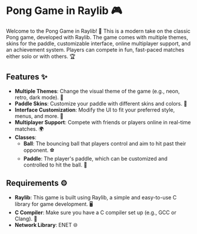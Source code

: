 # Pong Game in Raylib 🎮

Welcome to the Pong Game in Raylib! 🚀 This is a modern take on the classic Pong game, developed with Raylib. The game comes with multiple themes, skins for the paddle, customizable interface, online multiplayer support, and an achievement system. Players can compete in fun, fast-paced matches either solo or with others. 🏆

## Features ✨

- **Multiple Themes**: Change the visual theme of the game (e.g., neon, retro, dark mode). 🌈
- **Paddle Skins**: Customize your paddle with different skins and colors. 🛶
- **Interface Customization**: Modify the UI to fit your preferred style, menus, and more. 🎨
- **Multiplayer Support**: Compete with friends or players online in real-time matches. 🌍
- **Classes**:
  - **Ball**: The bouncing ball that players control and aim to hit past their opponent. ⚽
  - **Paddle**: The player's paddle, which can be customized and controlled to hit the ball. 🏓

## Requirements ⚙️

- **Raylib**: This game is built using Raylib, a simple and easy-to-use C library for game development. 🖥️
- **C Compiler**: Make sure you have a C compiler set up (e.g., GCC or Clang). 🔧
- **Network Library**: ENET 🌐
